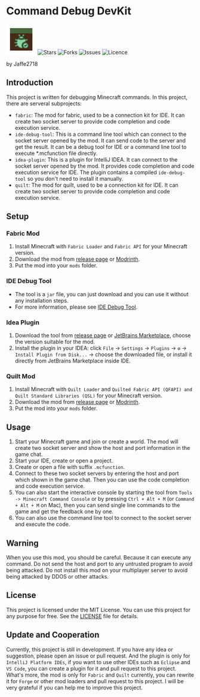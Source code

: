 # Command Debug DevKit

![icon](idea-plugin/src/main/resources/META-INF/pluginIcon.svg)
![Stars](https://img.shields.io/github/stars/Jaffe2718/Command-Debug-DevKit?style=flat-square)
![Forks](https://img.shields.io/github/forks/Jaffe2718/Command-Debug-DevKit?style=flat-square)
![Issues](https://img.shields.io/github/issues/Jaffe2718/Command-Debug-DevKit?style=flat-square)
![Licence](https://img.shields.io/github/license/Jaffe2718/Command-Debug-DevKit?style=flat-square)


by Jaffe2718

## Introduction
This project is written for debugging Minecraft commands. In this project, there are serveral subprojects:
- `fabric`: The mod for fabric, used to be a connection kit for IDE. It can create two socket server to provide code completion and code execution service.
- `ide-debug-tool`: This is a command line tool which can connect to the socket server opened by the mod. It can send code to the server and get the result. It can be a debug tool for IDE or a command line tool to execute *.mcfunction file directly.
- `idea-plugin`: This is a plugin for IntelliJ IDEA. It can connect to the socket server opened by the mod. It provides code completion and code execution service for IDE. The plugin contains a compiled `ide-debug-tool` so you don't need to install it manually.
- `quilt`: The mod for quilt, used to be a connection kit for IDE. It can create two socket server to provide code completion and code execution service.

## Setup

### Fabric Mod
1. Install Minecraft with `Fabric Loader` and `Fabric API` for your Minecraft version.
2. Download the mod from [release page](https://github.com/Jaffe2718/Command-Debug-DevKit/releases) or [Modrinth](https://modrinth.com/mod/command-debug-service).
3. Put the mod into your `mods` folder.

### IDE Debug Tool
* The tool is a `jar` file, you can just download and you can use it without any installation steps.
* For more information, please see [IDE Debug Tool](ide-debug-tool/README.md).

### Idea Plugin
1. Download the tool from [release page](https://github.com/Jaffe2718/Command-Debug-DevKit/releases) or [JetBrains Marketplace](https://plugins.jetbrains.com/plugin/22587-minecraft-command-devkit), choose the version suitable for the mod.
2. Install the plugin in your IDEA: click `File` -> `Settings` -> `Plugins` -> `⚙️` -> `Install Plugin from Disk...` -> choose the downloaded file, or install it directly from JetBrains Marketplace inside IDE.

### Quilt Mod
1. Install Minecraft with `Quilt Loader` and `Quilted Fabric API (QFAPI) and Quilt Standard Libraries (QSL)` for your Minecraft version.
2. Download the mod from [release page](https://github.com/Jaffe2718/Command-Debug-DevKit/releases) or [Modrinth](https://modrinth.com/mod/command-debug-service).
3. Put the mod into your `mods` folder.

## Usage
1. Start your Minecraft game and join or create a world. The mod will create two socket server and show the host and port information in the game chat.
2. Start your IDE, create or open a project.
3. Create or open a file with suffix `.mcfunction`.
4. Connect to these two socket servers by entering the host and port which shown in the game chat. Then you can use the code completion and code execution service.
5. You can also start the interactive console by starting the tool from `Tools -> Minecraft Command Console`
   or by pressing `Ctrl + Alt + M` (or `Command + Alt + M` on Mac),
   then you can send single line commands to the game and get the feedback one by one.
6. You can also use the command line tool to connect to the socket server and execute the code.


## Warning
When you use this mod, you should be careful.
Because it can execute any command.
Do not send the host and port to any untrusted program to avoid being attacked.
Do not install this mod on your multiplayer server to avoid being attacked by DDOS or other attacks.

## License
This project is licensed under the MIT License.
You can use this project for any purpose for free.
See the [LICENSE](LICENSE) file for details.

## Update and Cooperation
Currently, this project is still in development. 
If you have any idea or suggestion,
please open an issue or pull request.
And the plugin is only for `IntelliJ Platform IDEs`, 
if you want to use other IDEs such as `Eclipse` and `VS Code`,
you can create a plugin for it and pull request to this project.
What's more, the mod is only for `Fabric` and `Quilt` currently,
you can rewrite it for `Forge` or other mod loaders and pull request to this project.
I will be very grateful if you can help me to improve this project.